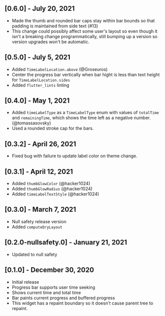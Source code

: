## [0.6.0] - July 20, 2021

* Made the thumb and rounded bar caps stay within bar bounds so that padding is maintained from side text (#13)
* This change could possibly affect some user's layout so even though it isn't a breaking change programmatically, still bumping up a version so version upgrades won't be automatic.

## [0.5.0] - July 5, 2021

* Added `TimeLabelLocation.above` (@Groseuros)
* Center the progress bar vertically when bar hight is less than text height for `TimeLabelLocation.sides`
* Added `flutter_lints` linting

## [0.4.0] - May 1, 2021

* Added `timeLabelType` as a `TimeLabelType` enum with values of `totalTime` and `remainingTime`, which shows the time left as a negative number. (@tomassasovsky)
* Used a rounded stroke cap for the bars.

## [0.3.2] - April 26, 2021

* Fixed bug with failure to update label color on theme change.

## [0.3.1] - April 12, 2021

* Added `thumbGlowColor` (@hacker1024)
* Added `thumbGlowRadius` (@hacker1024)
* Added `timeLabelTextStyle` (@hacker1024)

## [0.3.0] - March 7, 2021

* Null safety release version
* Added `computeDryLayout`

## [0.2.0-nullsafety.0] - January 21, 2021

* Updated to null safety

## [0.1.0] - December 30, 2020

* Initial release
* Progress bar supports user time seeking
* Shows current time and total time
* Bar paints current progress and buffered progress
* This widget has a repaint boundary so it doesn't cause parent tree to repaint.

